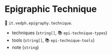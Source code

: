 # Epigraphic Technique

🔑 `it.vedph.epigraphy.technique`.

- techniques (`string[]`, 📚 `epi-technique-types`)
- tools (`string[]`, 📚 `epi-technique-tools`)
- note (`string`)
